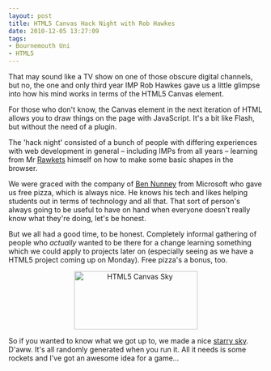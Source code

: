 ```yaml
---
layout: post
title: HTML5 Canvas Hack Night with Rob Hawkes
date: 2010-12-05 13:27:09
tags:
- Bournemouth Uni
- HTML5
---
```

<p>That may sound like a TV show on one of those obscure digital channels, but no, the one and only third year IMP Rob Hawkes gave us a little glimpse into how his mind works in terms of the HTML5 Canvas element.</p>
<p>For those who don't know, the Canvas element in the next iteration of HTML allows you to draw things on the page with JavaScript. It's a bit like Flash, but without the need of a plugin.</p>
<p>The 'hack night' consisted of a bunch of people with differing experiences with web development in general – including IMPs from all years – learning from Mr <a href="http://rawkets.com/">Rawkets</a> himself on how to make some basic shapes in the browser.</p>
<p>We were graced with the company of <a href="http://www.bennunney.com/">Ben Nunney</a> from Microsoft who gave us free pizza, which is always nice. He knows his tech and likes helping students out in terms of technology and all that. That sort of person's always going to be useful to have on hand when everyone doesn't really know what they're doing, let's be honest.</p>
<p>But we all had a good time, to be honest. Completely informal gathering of people who <em>actually </em>wanted to be there for a change learning something which we could apply to projects later on (especially seeing as we have a HTML5 project coming up on Monday). Free pizza's a bonus, too.</p>
<p style="text-align: center;"><a href="http://www.mattcrouch.net/experiments/HTML5-space"><img class="aligncenter" title="HTML5 Canvas Sky" src="{{ site.baseurl }}/assets/HTML5-Canvas-Sky.png" border="0" alt="HTML5 Canvas Sky" width="244" height="115" /></a></p>
<p>So if you wanted to know what we got up to, we made a nice <a href="http://www.mattcrouch.net/experiments/HTML5-space">starry sky</a>. D'aww. It's all randomly generated when you run it. All it needs is some rockets and I've got an awesome idea for a game…</p>
